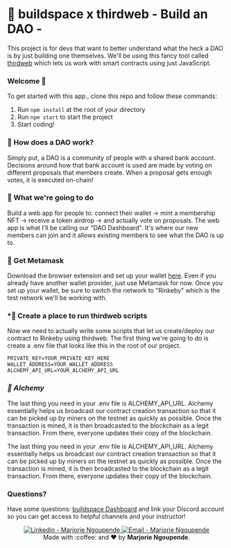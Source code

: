 # 🦄 buildspace x thirdweb - Build an DAO -
This project is for devs that want to better understand what the heck a DAO is by just building one themselves.
We'll be using this fancy tool called [thirdweb](https://thirdweb.com/?utm_source=buildspace) which lets us work with smart contracts using just JavaScript.

### **Welcome 👋**
To get started with this app., clone this repo and follow these commands:

1. Run `npm install` at the root of your directory
2. Run `npm start` to start the project
3. Start coding!

### **👻 How does a DAO work?**
Simply put, a DAO is a community of people with a shared bank account. Decisions around how that bank account is used are made by voting on different proposals that members create. When a proposal gets enough votes, it is executed on-chain!

### **💎 What we're going to do**
Build a web app for people to: connect their wallet → mint a membership NFT → receive a token airdrop → and actually vote on proposals. The web app is what I'll be calling our "DAO Dashboard". It's where our new members can join and it allows existing members to see what the DAO is up to.

### **🦊 Get Metamask**
Download the browser extension and set up your wallet [here](https://metamask.io/download/). Even if you already have another wallet provider, just use Metamask for now.
Once you set up your wallet, be sure to switch the network to "Rinkeby" which is the test network we'll be working with.

### ***📝 Create a place to run thirdweb scripts**
Now we need to actually write some scripts that let us create/deploy our contract to Rinkeby using thirdweb. The first thing we're going to do is create a .env file that looks like this in the root of our project.
```
PRIVATE_KEY=YOUR_PRIVATE_KEY_HERE
WALLET_ADDRESS=YOUR_WALLET_ADDRESS
ALCHEMY_API_URL=YOUR_ALCHEMY_API_URL
```
### ***🚀 Alchemy***
The last thing you need in your .env file is ALCHEMY_API_URL.
Alchemy essentially helps us broadcast our contract creation transaction so that it can be picked up by miners on the testnet as quickly as possible. Once the transaction is mined, it is then broadcasted to the blockchain as a legit transaction. From there, everyone updates their copy of the blockchain.

The last thing you need in your .env file is ALCHEMY_API_URL.
Alchemy essentially helps us broadcast our contract creation transaction so that it can be picked up by miners on the testnet as quickly as possible. Once the transaction is mined, it is then broadcasted to the blockchain as a legit transaction. From there, everyone updates their copy of the blockchain.

### **Questions?**
Have some questions: [buildspace Dashboard](https://app.buildspace.so/projects/COb520aae3-7925-42f4-a5e7-eaf718933766) and link your Discord account so you can get access to helpful channels and your instructor!

<p align="center">
<a href="https://www.linkedin.com/in/marjorie-ngoupende-dev/" target="_blank" >
  <img alt="Linkedin - Marjorie Ngoupende" src="https://img.shields.io/badge/Linkedin--%23F8952D?style=social&logo=linkedin">
</a>
<a href="mailto:marjorie.ngoupende@gmail.com" target="_blank" >
  <img alt="Email - Marjorie Ngoupende" src="https://img.shields.io/badge/Email--%23F8952D?style=social&logo=gmail">
</a> 
<br/>
  Made with :coffee: and ❤️ by <b>Marjorie Ngoupende</b>.
<p/>
